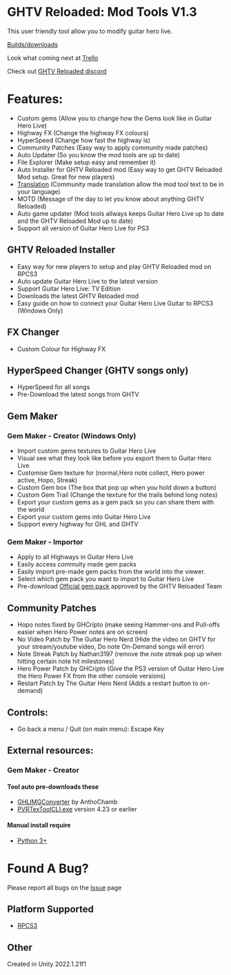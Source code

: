 # GHTV Reloaded: Mod Tools V1.3
This user friendly tool allow you to modify guitar hero live.

[Builds/downloads](https://github.com/Nathan31973/GHTV-Reloaded-Mod-Tools/releases)

Look what coming next at [Trello](https://trello.com/b/TF0FCD5m/ghtv-reloaded-mod-tools)

Check out [GHTV Reloaded discord](http://ghtv.reloaded.stickgaming.net)

# Features:
- Custom gems (Allow you to change how the Gems look like in Guitar Hero Live)
- Highway FX (Change the highway FX colours)
- HyperSpeed (Change how fast the highway is)
- Community Patches (Easy way to apply community made patches)
- Auto Updater (So you know the mod tools are up to date)
- File Explorer (Make setup easy and remember it)
- Auto Installer for GHTV Reloaded mod (Easy way to get GHTV Reloaded Mod setup. Great for new players)
- [Translation](https://github.com/Nathan31973/GHTV-Reloaded-Mods-Tools-Assets/tree/main/TRANSLATIONS) (Community made translation allow the mod tool text to be in your language)
- MOTD (Message of the day to let you know about anything GHTV Reloaded)
- Auto game updater (Mod tools allways keeps Guitar Hero Live up to date and the GHTV Reloaded Mod up to date)
- Support all version of Guitar Hero Live for PS3

## GHTV Reloaded Installer
- Easy way for new players to setup and play GHTV Reloaded mod on RPCS3
- Auto update Guitar Hero Live to the latest version
- Support Guitar Hero Live: TV Edition
- Downloads the latest GHTV Reloaded mod
- Easy guide on how to connect your Guitar Hero Live Guitar to RPCS3 (Windows Only)

## FX Changer
- Custom Colour for Highway FX

## HyperSpeed Changer (GHTV songs only)
- HyperSpeed for all songs
- Pre-Download the latest songs from GHTV

## Gem Maker
### Gem Maker - Creator (Windows Only)
- Import custom gems textures to Guitar Hero Live
- Visual see what they look like before you export them to Guitar Hero Live
- Customise Gem texture for (normal,Hero note collect, Hero power active, Hopo, Streak)
- Custom Gem box (The box that pop up when you hold down a button)
- Custom Gem Trail (Change the texture for the trails behind long notes)
- Export your custom gems as a gem pack so you can share them with the world
- Export your custom gems into Guitar Hero Live
- Support every highway for GHL and GHTV

### Gem Maker - Importor
- Apply to all Highways in Guitar Hero Live
- Easily access commuity made gem packs
- Easily import pre-made gem packs from the world into the viewer.
- Select which gem pack you want to import to Guitar Hero Live
- Pre-download [Official gem pack](https://github.com/Nathan31973/GHTV-Reloaded-Official-Gem-Packs) approved by the GHTV Reloaded Team

## Community Patches
- Hopo notes fixed by GHCripto (make seeing Hammer-ons and Pull-offs easier when Hero Power notes are on screen)
- No Video Patch by The Guitar Hero Nerd (Hide the video on GHTV for your stream/youtube video, Do note On-Demand songs will error)
- Note Streak Patch by Nathan3197 (remove the note streak pop up when hitting certain note hit milestones)
- Hero Power Patch by GHCripto (Give the PS3 version of Guitar Hero Live the Hero Power FX from the other console versions)
- Restart Patch by The Guitar Hero Nerd (Adds a restart button to on-demand)

## Controls:
- Go back a menu / Quit (on main menu): Escape Key

## External resources:
### Gem Maker - Creator
#### Tool auto pre-downloads these
- [GHLIMGConverter](https://github.com/AnthoChamb/GHLIMGConverter) by AnthoChamb
- [PVRTexToolCLI.exe](https://www.imgtec.com/developers/powervr-sdk-tools/legacy-downloads/) version 4.23 or earlier
#### Manual install require
- [Python 3+](https://www.python.org/downloads/)

# Found A Bug?
Please report all bugs on the [Issue](https://github.com/Nathan31973/GHTV-Reloaded-Mod-Tools/issues) page

## Platform Supported
- [RPCS3](https://rpcs3.net/)


## Other
Created in Unity 2022.1.21f1
